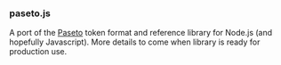 ### paseto.js

A port of the [Paseto](https://github.com/paragonie/paseto) token format and reference library for Node.js (and hopefully Javascript). More details to come when library is ready for production use.